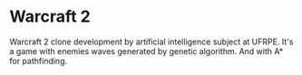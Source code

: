 # Warcraft 2

Warcraft 2 clone development by artificial intelligence subject at UFRPE.
It's a game with enemies waves generated by genetic algorithm.
And with A* for pathfinding.
